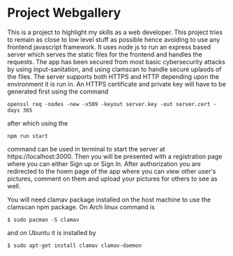 # Project Webgallery

This is a project to highlight my skills as a web developer. This project tries to remain as close to low level stuff as possible hence avoiding to use any frontend javascript framework. It uses node js to run an express based server which serves the static files for the frontend and handles the requests. The app has been secured from most basic cybersecurity attacks by using input-sanitation, and using clamscan to handle secure uplaods of the files. The server supports both HTTPS and HTTP depending upon the environment it is run in. An HTTPS certificate and private key will have to be generated first using the command 
```
openssl req -nodes -new -x509 -keyout server.key -out server.cert -days 365
```
after which using the

```
npm run start
``` 
command can be used in terminal to start the server at https://localhost:3000. Then you will be presented with a registration page where you can either Sign up or Sign In. After authorization you are redirected to the hoem page of the app where you can view other user's pictures, comment on them and upload your pictures for others to see as well. 


You will need clamav package installed on the host machine to use the clamscan npm package. On Arch linux command is 
```
$ sudo pacman -S clamav
```
and on Ubuntu it is installed by 
```
$ sudo apt-get install clamav clamav-daemon
```
